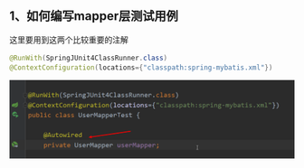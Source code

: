 ## 1、如何编写mapper层测试用例

这里要用到这两个比较重要的注解

```java
@RunWith(SpringJUnit4ClassRunner.class)
@ContextConfiguration(locations={"classpath:spring-mybatis.xml"})
```

![image-20201101190843053](%E9%A1%B9%E7%9B%AE%E9%81%87%E5%88%B0%E9%97%AE%E9%A2%98%E8%A7%A3%E5%86%B3.assets/image-20201101190843053.png)



